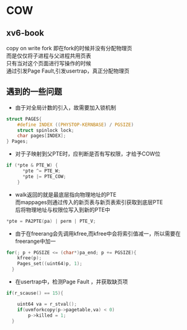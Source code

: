 # COW

## xv6-book

copy on write fork 即在fork的时候并没有分配物理页\
而是仅仅将子进程与父进程共用页表\
只有当对这个页面进行写操作的时候\
通过引发Page Fault,引发usertrap，真正分配物理页

## 遇到的一些问题

- 由于对全局计数的引入，故需要加入锁机制
```c
struct PAGES{
    #define INDEX ((PHYSTOP-KERNBASE) / PGSIZE)
    struct spinlock lock;
    char pages[INDEX];
} Pages;
```
- 对于子映射到父PTE时，应判断是否有写权限，才给予COW位
```c
if (*pte & PTE_W) { 
      *pte ^= PTE_W; 
      *pte |= PTE_COW; 
    }
```
- walk返回的就是最底层指向物理地址的PTE\
而mappages则通过传入的新页表与新页表索引获取到底层PTE\
后将物理地址与权限位写入到新的PTE中
```c
*pte = PA2PTE(pa) | perm | PTE_V;
```
- 由于在freerang会先调用kfree,而kfree中会将索引值减一，所以需要在freerange中加一
```c
for(; p + PGSIZE <= (char*)pa_end; p += PGSIZE){
    kfree(p);
    Pages_set((uint64)p, 1);
  }
```
- 在usertrap中，检测Page Fault ，并获取缺页项
```c
if(r_scause() == 15){

    uint64 va = r_stval();
    if(uvmforkcopy(p->pagetable,va) < 0)
        p->killed = 1;
  }
```